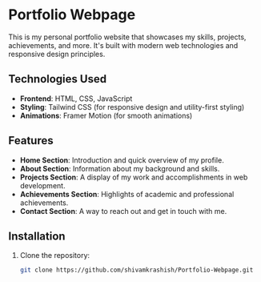 # Portfolio Webpage

This is my personal portfolio website that showcases my skills, projects, achievements, and more. It's built with modern web technologies and responsive design principles.

## Technologies Used

- **Frontend**: HTML, CSS, JavaScript
- **Styling**: Tailwind CSS (for responsive design and utility-first styling)
- **Animations**: Framer Motion (for smooth animations)

## Features

- **Home Section**: Introduction and quick overview of my profile.
- **About Section**: Information about my background and skills.
- **Projects Section**: A display of my work and accomplishments in web development.
- **Achievements Section**: Highlights of academic and professional achievements.
- **Contact Section**: A way to reach out and get in touch with me.

## Installation

1. Clone the repository:

   ```bash
   git clone https://github.com/shivamkrashish/Portfolio-Webpage.git
